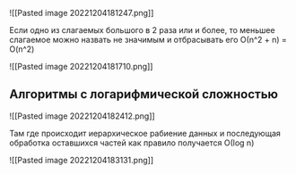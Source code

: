 ![[Pasted image 20221204181247.png]]

Если одно из слагаемых большого в 2 раза или и более, то меньшее слагаемое можно назвать не значимым и отбрасывать его
О(n^2 + n) = O(n^2)

![[Pasted image 20221204181710.png]]

## Алгоритмы с логарифмической сложностью
![[Pasted image 20221204182412.png]]

Там где происходит иерархическое рабиение данных и последующая обработка оставшихся частей как правило получается
О(log n)

![[Pasted image 20221204183131.png]]